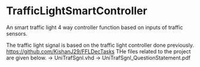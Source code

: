 # TrafficLightSmartController
An smart traffic light 4 way controller function based on inputs of traffic sensors.

The traffic light signal is based on the traffic light controller done previously. https://github.com/KishanJ29/FFLDecTasks
THe files related to the project are given below.
  -> UniTrafSgnl.vhd
  -> UniTrafSgnl_QuestionStatement.pdf
  
